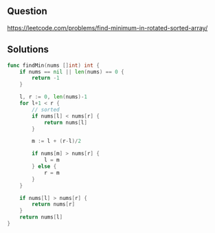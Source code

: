 ## Question

https://leetcode.com/problems/find-minimum-in-rotated-sorted-array/

## Solutions

```go
func findMin(nums []int) int {
	if nums == nil || len(nums) == 0 {
		return -1
	}

	l, r := 0, len(nums)-1
	for l+1 < r {
		// sorted
		if nums[l] < nums[r] {
			return nums[l]
		}

		m := l + (r-l)/2

		if nums[m] > nums[r] {
			l = m
		} else {
			r = m
		}
	}

	if nums[l] > nums[r] {
		return nums[r]
	}
	return nums[l]
}
```
